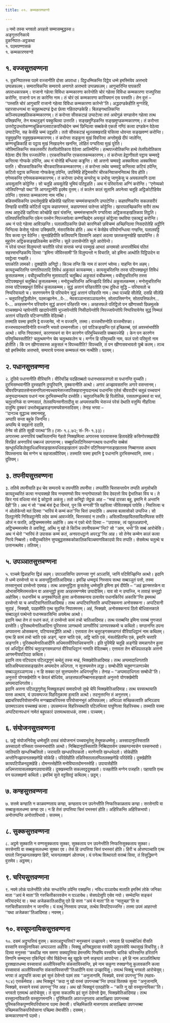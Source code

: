 ```yaml
---
title: ०१. कम्मकारणवग्गो

---
```

॥ नमो तस्स भगवतो अरहतो सम्मासम्बुद्धस्स॥  
अङ्गुत्तरनिकाये  
दुकनिपात-अट्ठकथा  
१. पठमपण्णासकं  
१. कम्मकारणवग्गो  


## १. वज्जसुत्तवण्णना

१. दुकनिपातस्स पठमे वज्जानीति दोसा अपराधा। दिट्ठधम्मिकन्ति दिट्ठेव धम्मे इमस्मिंयेव अत्तभावे उप्पन्नफलम्। सम्परायिकन्ति सम्पराये अनागते अत्तभावे उप्पन्नफलम्। आगुचारिन्ति पापकारिं अपराधकारकम्। राजानो गहेत्वा विविधा कम्मकारणा कारेन्तेति चोरं गहेत्वा विविधा कम्मकारणा राजपुरिसा करोन्ति, राजानो पन ता कारेन्ति नाम। तं चोरं एवं कम्मकारणा कारियमानं एस पस्सति। तेन वुत्तं – ‘‘पस्सति चोरं आगुचारिं राजानो गहेत्वा विविधा कम्मकारणा कारेन्ते’’ति। अद्धदण्डकेहीति मुग्गरेहि, पहारसाधनत्थं वा चतुहत्थदण्डं द्वेधा छेत्वा गहितदण्डकेहि। बिलङ्गथालिकन्ति कञ्जियउक्खलिककम्मकारणम्। तं करोन्ता सीसकटाहं उप्पाटेत्वा तत्तं अयोगुळं सण्डासेन गहेत्वा तत्थ पक्खिपन्ति, तेन मत्थलुङ्गं पक्कुथित्वा उत्तरति। सङ्खमुण्डिकन्ति सङ्खमुण्डकम्मकारणम्। तं करोन्ता उत्तरोट्ठउभतोकण्णचूळिकगलवाटकपरिच्छेदेन चम्मं छिन्दित्वा सब्बकेसे एकतो गण्ठिं कत्वा दण्डकेन वेठेत्वा उप्पाटेन्ति, सह केसेहि चम्मं उट्ठहति। ततो सीसकटाहं थूलसक्खराहि घंसित्वा धोवन्ता सङ्खवण्णं करोन्ति। राहुमुखन्ति राहुमुखकम्मकारणम्। तं करोन्ता सङ्कुना मुखं विवरित्वा अन्तोमुखे दीपं जालेन्ति, कण्णचूळिकाहि वा पट्ठाय मुखं निखादनेन खनन्ति, लोहितं पग्घरित्वा मुखं पूरेति।  
जोतिमालिकन्ति सकलसरीरं तेलपिलोतिकाय वेठेत्वा आलिम्पेन्ति। हत्थपज्जोतिकन्ति हत्थे तेलपिलोतिकाय वेठेत्वा दीपं विय पज्जालेन्ति। एरकवत्तिकन्ति एरकवत्तकम्मकारणम्। तं करोन्ता हेट्ठागीवतो पट्ठाय चम्मवट्टे कन्तित्वा गोप्फके ठपेन्ति, अथ नं योत्तेहि बन्धित्वा कड्ढन्ति। सो अत्तनो चम्मवट्टे अक्कमित्वा अक्कमित्वा पतति। चीरकवासिकन्ति चीरकवासिककम्मकारणम्। तं करोन्ता तथेव चम्मवट्टे कन्तित्वा कटियं ठपेन्ति, कटितो पट्ठाय कन्तित्वा गोप्फकेसु ठपेन्ति, उपरिमेहि हेट्ठिमसरीरं चीरकनिवासननिवत्थं विय होति। एणेय्यकन्ति एणेय्यककम्मकारणम्। तं करोन्ता उभोसु कप्परेसु च उभोसु जाणुकेसु च अयवलयानि दत्वा अयसूलानि कोट्टेन्ति। सो चतूहि अयसूलेहि भूमियं पतिट्ठहति। अथ नं परिवारेत्वा अग्गिं करोन्ति। ‘‘एणेय्यको जोतिपरिग्गहो यथा’’ति आगतट्ठानेपि इदमेव वुत्तम्। तं कालेन कालं सूलानि अपनेत्वा चतूहि अट्ठिकोटीहियेव ठपेन्ति। एवरूपा कम्मकारणा नाम नत्थि।  
बळिसमंसिकन्ति उभतोमुखेहि बळिसेहि पहरित्वा चम्ममंसन्हारूनि उप्पाटेन्ति। कहापणिकन्ति सकलसरीरं तिण्हाहि वासीहि कोटितो पट्ठाय कहापणमत्तं, कहापणमत्तं पातेन्ता कोट्टेन्ति। खारापतच्छिकन्ति सरीरं तत्थ तत्थ आवुधेहि पहरित्वा कोच्छेहि खारं घंसन्ति, चम्ममंसन्हारूनि पग्घरित्वा अट्ठिकसङ्खलिकाव तिट्ठति। पलिघपरिवत्तिकन्ति एकेन पस्सेन निपज्जापेत्वा कण्णच्छिद्देन अयसूलं कोट्टेत्वा पथविया एकाबद्धं करोन्ति। अथ नं पादे गहेत्वा आविञ्छन्ति। पलालपीठकन्ति छेको कारणिको छविचम्मं अच्छिन्दित्वा निसदपोतेहि अट्ठीनि भिन्दित्वा केसेसु गहेत्वा उक्खिपति, मंसरासियेव होति। अथ नं केसेहेव परियोनन्धित्वा गण्हन्ति, पलालवट्टिं विय कत्वा पुन वेठेन्ति। सुनखेहिपीति कतिपयानि दिवसानि आहारं अदत्वा छातकसुनखेहि खादापेन्ति। ते मुहुत्तेन अट्ठिकसङ्खलिकमेव करोन्ति। सूले उत्तासेन्तेति सूले आरोपेन्ते।  
न परेसं पाभतं विलुम्पन्तो चरतीति परेसं सन्तकं भण्डं परम्मुखं आभतं अन्तमसो अन्तरवीथियं पतितं सहस्सभण्डिकम्पि दिस्वा ‘‘इमिना जीविस्सामी’’ति विलुम्पन्तो न विचरति, को इमिना अत्थोति पिट्ठिपादेन वा पवट्टेत्वा गच्छति।  
पापकोति लामको। दुक्खोति अनिट्ठो। किञ्च तन्ति किं नाम तं कारणं भवेय्य। याहन्ति येन अहम्। कायदुच्चरितन्ति पाणातिपातादि तिविधं अकुसलं कायकम्मम्। कायसुचरितन्ति तस्स पटिपक्खभूतं तिविधं कुसलकम्मम्। वचीदुच्चरितन्ति मुसावादादि चतुब्बिधं अकुसलं वचीकम्मम्। वचीसुचरितन्ति तस्स पटिपक्खभूतं चतुब्बिधं कुसलकम्मम्। मनोदुच्चरितन्ति अभिज्झादि तिविधं अकुसलकम्मम्। मनोसुचरितन्ति तस्स पटिपक्खभूतं तिविधं कुसलकम्मम्। सुद्धं अत्तानं परिहरतीति एत्थ दुविधा सुद्धि – परियायतो च निप्परियायतो च। सरणगमनेन हि परियायेन सुद्धं अत्तानं परिहरति नाम। तथा पञ्चहि सीलेहि, दसहि सीलेहि – चतुपारिसुद्धिसीलेन, पठमज्झानेन…पे॰… नेवसञ्ञानासञ्ञायतनेन, सोतापत्तिमग्गेन, सोतापत्तिफलेन…पे॰… अरहत्तमग्गेन परियायेन सुद्धं अत्तानं परिहरति नाम। अरहत्तफले पतिट्ठितो पन खीणासवो छिन्नमूलके पञ्चक्खन्धे न्हापेन्तोपि खादापेन्तोपि भुञ्जापेन्तोपि निसीदापेन्तोपि निपज्जापेन्तोपि निप्परियायेनेव सुद्धं निम्मलं अत्तानं परिहरति पटिजग्गतीति वेदितब्बो।  
तस्माति यस्मा इमानि द्वे वज्जानेव, नो न वज्जानि, तस्मा। वज्जभीरुनोति वज्जभीरुका। वज्जभयदस्साविनोति वज्जानि भयतो दस्सनसीला। एतं पाटिकङ्खन्ति एतं इच्छितब्बं, एतं अवस्संभावीति अत्थो। यन्ति निपातमत्तं, कारणवचनं वा येन कारणेन परिमुच्चिस्सति सब्बवज्जेहि । केन पन कारणेन परिमुच्चिस्सतीति? चतुत्थमग्गेन चेव चतुत्थफलेन च। मग्गेन हि परिमुच्चति नाम, फलं पत्तो परिमुत्तो नाम होतीति। किं पन खीणासवस्स अकुसलं न विपच्चतीति? विपच्चति, तं पन खीणासवभावतो पुब्बे कतम्। तञ्च खो इमस्मिंयेव अत्तभावे, सम्पराये पनस्स कम्मफलं नाम नत्थीति। पठमम्।  


## २. पधानसुत्तवण्णना

२. दुतिये पधानानीति वीरियानि। वीरियञ्हि पदहितब्बतो पधानभावकरणतो वा पधानन्ति वुच्चति। दुरभिसम्भवानीति दुस्सहानि दुप्पूरियानि, दुक्करानीति अत्थो। अगारं अज्झावसतन्ति अगारे वसन्तानम्। चीवरपिण्डपातसेनासनगिलानपच्चयभेसज्जपरिक्खारानुप्पदानत्थं पधानन्ति एतेसं चीवरादीनं चतुन्नं पच्चयानं अनुप्पदानत्थाय पधानं नाम दुरभिसम्भवन्ति दस्सेति। चतुरतनिकम्पि हि पिलोतिकं, पसततण्डुलमत्तं वा भत्तं, चतुरतनिकं वा पण्णसालं, तेलसप्पिनवनीतादीसु वा अप्पमत्तकम्पि भेसज्जं परेसं देथाति वत्तुम्पि नीहरित्वा दातुम्पि दुक्करं उभतोब्यूळ्हसङ्गामप्पवेसनसदिसम्। तेनाह भगवा –  
‘‘दानञ्च युद्धञ्च समानमाहु,  
अप्पापि सन्ता बहुके जिनन्ति।  
अप्पम्पि चे सद्दहानो ददाति,  
तेनेव सो होति सुखी परत्था’’ति॥ (जा॰ १.८.७२; सं॰ नि॰ १.३३)।  
अगारस्मा अनगारियं पब्बजितानन्ति गेहतो निक्खमित्वा अगारस्स घरावासस्स हितावहेहि कसिगोरक्खादीहि विरहितं अनगारियं पब्बज्जं उपगतानम्। सब्बूपधिपटिनिस्सग्गत्थाय पधानन्ति सब्बेसं खन्धूपधिकिलेसूपधिअभिसङ्खारूपधिसङ्खातानं उपधीनं पटिनिस्सग्गसङ्खातस्स निब्बानस्स अत्थाय विपस्सनाय चेव मग्गेन च सहजातवीरियम्। तस्माति यस्मा इमानि द्वे पधानानि दुरभिसम्भवानि, तस्मा। दुतियम्।  


## ३. तपनीयसुत्तवण्णना

३. ततिये तपनीयाति इध चेव सम्पराये च तपन्तीति तपनीया। तप्पतीति चित्तसन्तापेन तप्पति अनुसोचति कायदुच्चरितं कत्वा नन्दयक्खो विय नन्दमाणवो विय नन्दगोघातको विय देवदत्तो विय द्वेभातिका विय च। ते किर गावं वधित्वा मंसं द्वे कोट्ठासे अकंसु। ततो कनिट्ठो जेट्ठकं आह – ‘‘मय्हं दारका बहू, इमानि मे अन्तानि देही’’ति। अथ नं सो ‘‘सब्बं मंसं द्वेधा विभत्तं, पुन किं मग्गसी’’ति पहरित्वा जीवितक्खयं पापेसि। निवत्तित्वा च नं ओलोकेन्तो मतं दिस्वा ‘‘भारियं मे कम्मं कत’’न्ति चित्तं उप्पादेसि। अथस्स बलवसोको उप्पज्जि। सो ठितट्ठानेपि निसिन्नट्ठानेपि तदेव कम्मं आवज्जेति, चित्तस्सादं न लभति। असितपीतखायितसायितम्पिस्स सरीरे ओजं न फरति, अट्ठिचम्ममत्तमेव अहोसि। अथ नं एको थेरो दिस्वा – ‘‘उपासक, त्वं पहूतअन्नपानो, अट्ठिचम्ममत्तमेव ते अवसिट्ठं, अत्थि नु खो ते किञ्चि तपनीयकम्म’’न्ति? सो ‘‘आम, भन्ते’’ति सब्बं आरोचेसि। अथ नं थेरो ‘‘भारियं ते उपासक कम्मं कतं, अनपराधट्ठाने अपरद्ध’’न्ति आह। सो तेनेव कम्मेन कालं कत्वा निरये निब्बत्तो। वचीदुच्चरितेन सुप्पबुद्धसक्ककोकालिकचिञ्चमाणविकादयो विय तप्पति। सेसमेत्थ चतुत्थे च उत्तानत्थमेव। ततियम्।  


## ५. उपञ्ञातसुत्तवण्णना

५. पञ्चमे द्विन्नाहन्ति द्विन्नं अहम्। उपञ्ञासिन्ति उपगन्त्वा गुणं अञ्ञासिं, जानिं पटिविज्झिन्ति अत्थो। इदानि ते धम्मे दस्सेन्तो या च असन्तुट्ठितातिआदिमाह। इमञ्हि धम्मद्वयं निस्साय सत्था सब्बञ्ञुतं पत्तो, तस्मा तस्सानुभावं दस्सेन्तो एवमाह। तत्थ असन्तुट्ठिता कुसलेसु धम्मेसूति इमिना इमं दीपेति – ‘‘अहं झानमत्तकेन वा ओभासनिमित्तमत्तकेन वा असन्तुट्ठो हुत्वा अरहत्तमग्गमेव उप्पादेसिम्। याव सो न उप्पज्जि, न तावाहं सन्तुट्ठो अहोसिम्। पधानस्मिं च अनुक्कण्ठितो हुत्वा अनोसक्कनाय ठत्वायेव पधानकिरियं अकासि’’न्ति इममत्थं दस्सेन्तो या च अप्पटिवानितातिआदिमाह। तत्थ अप्पटिवानिताति अप्पटिक्कमना अनोसक्कना। अप्पटिवानी सुदाहं , भिक्खवे, पदहामीति एत्थ सुदन्ति निपातमत्तम्। अहं, भिक्खवे, अनोसक्कनायं ठितो बोधिसत्तकाले सब्बञ्ञुतं पत्थेन्तो पधानमकासिन्ति अयमेत्थ अत्थो।  
इदानि यथा तेन तं पधानं कतं, तं दस्सेन्तो कामं तचो चातिआदिमाह। तत्थ पत्तब्बन्ति इमिना पत्तब्बं गुणजातं दस्सेति। पुरिसथामेनातिआदिना पुरिसस्स ञाणथामो ञाणवीरियं ञाणपरक्कमो च कथितो। सण्ठानन्ति ठपना अप्पवत्तना ओसक्कना, पटिप्पस्सद्धीति अत्थो। एत्तावता तेन चतुरङ्गसमन्नागतं वीरियाधिट्ठानं नाम कथितम्। एत्थ हि कामं तचो चाति एकं अङ्गं, न्हारु चाति एकं, अट्ठि चाति एकं, मंसलोहितन्ति एकं, इमानि चत्तारि अङ्गानि। पुरिसथामेनातिआदीनि अधिमत्तवीरियाधिवचनानि। इति पुरिमेहि चतूहि अङ्गेहि समन्नागतेन हुत्वा एवं अधिट्ठितं वीरियं चतुरङ्गसमन्नागतं वीरियाधिट्ठानं नामाति वेदितब्बम्। एत्तावता तेन बोधिपल्लङ्के अत्तनो आगमनीयपटिपदा कथिता।  
इदानि ताय पटिपदाय पटिलद्धगुणं कथेतुं तस्स मय्हं, भिक्खवेतिआदिमाह। तत्थ अप्पमादाधिगताति सतिअविप्पवाससङ्खातेन अप्पमादेन अधिगता, न सुत्तप्पमत्तेन लद्धा। सम्बोधीति चतुमग्गञाणञ्चेव सब्बञ्ञुतञ्ञाणञ्च। न हि सक्का एतं सुत्तप्पमत्तेन अधिगन्तुन्ति। तेनाह – ‘‘अप्पमादाधिगता सम्बोधी’’ति। अनुत्तरो योगक्खेमोति न केवलं बोधियेव, अरहत्तफलनिब्बानसङ्खातो अनुत्तरो योगक्खेमोपि अप्पमादाधिगतोव।  
इदानि अत्तना पटिलद्धगुणेसु भिक्खुसङ्घं समादपेन्तो तुम्हे चेपि भिक्खवेतिआदिमाह। तत्थ यस्सत्थायाति यस्स अत्थाय, यं उपसम्पज्ज विहरितुकामा हुत्वाति अत्थो। तदनुत्तरन्ति तं अनुत्तरम्। ब्रह्मचरियपरियोसानन्ति मग्गब्रह्मचरियस्स परियोसानभूतं अरियफलम्। अभिञ्ञा सच्छिकत्वाति अभिञ्ञाय उत्तमपञ्ञाय पच्चक्खं कत्वा। उपसम्पज्ज विहरिस्सथाति पटिलभित्वा पापुणित्वा विहरिस्सथ। तस्माति यस्मा अप्पटिवानपधानं नामेतं बहूपकारं उत्तमत्थसाधकं, तस्मा। पञ्चमम्।  


## ६. संयोजनसुत्तवण्णना

६. छट्ठे संयोजनियेसु धम्मेसूति दसन्नं संयोजनानं पच्चयभूतेसु तेभूमकधम्मेसु। अस्सादानुपस्सिताति अस्सादतो पस्सिता पस्सनभावोति अत्थो। निब्बिदानुपस्सिताति निब्बिदावसेन उक्कण्ठनवसेन पस्सनभावो। जातियाति खन्धनिब्बत्तितो। जरायाति खन्धपरिपाकतो। मरणेनाति खन्धभेदतो। सोकेहीति अन्तोनिज्झायनलक्खणेहि सोकेहि। परिदेवेहीति तन्निस्सितलालप्पितलक्खणेहि परिदेवेहि। दुक्खेहीति कायपटिपीळनदुक्खेहि। दोमनस्सेहीति मनोविघातदोमनस्सेहि। उपायासेहीति अधिमत्तायासलक्खणउपायासेहि। दुक्खस्माति सकलवट्टदुक्खतो। पजहतीति मग्गेन पजहति। पहायाति एत्थ पन फलक्खणो कथितो। इमस्मिं सुत्ते वट्टविवट्टं कथितम्। छट्ठम्।  


## ७. कण्हसुत्तवण्णना

७. सत्तमे कण्हाति न काळवण्णताय कण्हा, कण्हताय पन उपनेन्तीति निप्फत्तिकाळताय कण्हा। सरसेनापि वा सब्बाकुसलधम्मा कण्हा एव। न हि तेसं उप्पत्तिया चित्तं पभस्सरं होति। अहिरिकन्ति अहिरिकभावो। अनोत्तप्पन्ति अनोत्तापिभावो। सत्तमम्।  


## ८. सुक्कसुत्तवण्णना

८. अट्ठमे सुक्काति न वण्णसुक्कताय सुक्का, सुक्कताय पन उपनेन्तीति निप्फत्तिसुक्कताय सुक्का। सरसेनापि वा सब्बकुसलधम्मा सुक्का एव। तेसं हि उप्पत्तिया चित्तं पभस्सरं होति। हिरी च ओत्तप्पञ्चाति एत्थ पापतो जिगुच्छनलक्खणा हिरी, भायनलक्खणं ओत्तप्पम्। यं पनेत्थ वित्थारतो वत्तब्बं सिया, तं विसुद्धिमग्गे वुत्तमेव। अट्ठमम्।  


## ९. चरियसुत्तवण्णना

९. नवमे लोकं पालेन्तीति लोकं सन्धारेन्ति ठपेन्ति रक्खन्ति। नयिध पञ्ञायेथ माताति इमस्मिं लोके जनिका माता ‘‘अयं मे माता’’ति गरुचित्तीकारवसेन न पञ्ञायेथ। सेसपदेसुपि एसेव नयो। सम्भेदन्ति सङ्करं मरियादभेदं वा। यथा अजेळकातिआदीसु एते हि सत्ता ‘‘अयं मे माता’’ति वा ‘‘मातुच्छा’’ति वा गरुचित्तीकारवसेन न जानन्ति। यं वत्थुं निस्साय उप्पन्ना, तत्थेव विप्पटिपज्जन्ति। तस्मा उपमं आहरन्तो ‘‘यथा अजेळका’’तिआदिमाह। नवमम्।  


## १०. वस्सूपनायिकसुत्तवण्णना

१०. दसमं अट्ठुप्पत्तियं वुत्तम्। कतरअट्ठुप्पत्तियं? मनुस्सानं उज्झायने। भगवता हि पठमबोधियं वीसति वस्सानि वस्सूपनायिका अप्पञ्ञत्ता अहोसि। भिक्खू अनिबद्धवासा वस्सेपि उतुवस्सेपि यथासुखं विचरिंसु। ते दिस्वा मनुस्सा ‘‘कथञ्हि नाम समणा सक्यपुत्तिया हेमन्तम्पि गिम्हम्पि वस्सम्पि चारिकं चरिस्सन्ति हरितानि तिणानि सम्मद्दन्ता एकिन्द्रियं जीवं विहेठेन्ता बहू खुद्दके पाणे सङ्घातं आपादेन्ता। इमे हि नाम अञ्ञतित्थिया दुरक्खातधम्मा वस्सावासं अल्लीयिस्सन्ति संकसायिस्सन्ति, इमे नाम सकुणा रुक्खग्गेसु कुलावकानि कत्वा वस्सावासं अल्लीयिस्सन्ति संकसायिस्सन्ती’’तिआदीनि वत्वा उज्झायिंसु। तमत्थं भिक्खू भगवतो आरोचेसुम्। भगवा तं अट्ठुप्पत्तिं कत्वा इमं सुत्तं देसेन्तो पठमं ताव ‘‘अनुजानामि, भिक्खवे, वस्सं उपगन्तु’’न्ति (महाव॰ १८४) एत्तकमेवाह। अथ भिक्खूनं ‘‘कदा नु खो वस्सं उपगन्तब्ब’’न्ति उप्पन्नं वितक्कं सुत्वा ‘‘अनुजानामि, भिक्खवे, वस्साने वस्सं उपगन्तु’’न्ति आह। अथ खो भिक्खूनं एतदहोसि – ‘‘कति नु खो वस्सूपनायिका’’ति। भगवतो एतमत्थं आरोचेसुम्। तं सुत्वा सकलम्पि इदं सुत्तं देसेन्तो द्वेमा, भिक्खवेतिआदिमाह। तत्थ वस्सूपनायिकाति वस्सूपगमनानि। पुरिमिकाति अपरज्जुगताय आसाळ्हिया उपगन्तब्बा पुरिमकत्तिकपुण्णमिपरियोसाना पठमा तेमासी। पच्छिमिकाति मासगताय आसाळ्हिया उपगन्तब्बा पच्छिमकत्तिकपरियोसाना पच्छिमा तेमासीति। दसमम्।  
कम्मकारणवग्गो पठमो।  